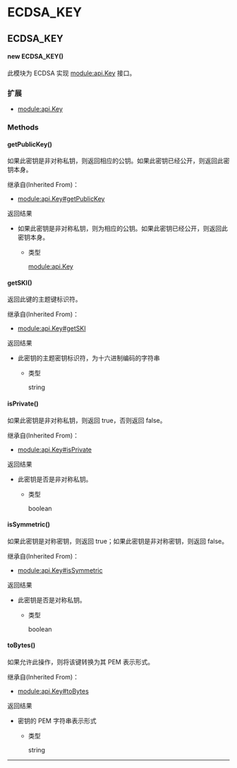 # ECDSA_KEY

## ECDSA_KEY

#### new ECDSA_KEY()

此模块为 ECDSA 实现 [module:api.Key](https://hyperledger.github.io/fabric-sdk-node/release-1.4/module-api.Key.html) 接口。

### 扩展

- [module:api.Key](https://hyperledger.github.io/fabric-sdk-node/release-1.4/module-api.Key.html)

### Methods

#### getPublicKey()

如果此密钥是非对称私钥，则返回相应的公钥。如果此密钥已经公开，则返回此密钥本身。

继承自(Inherited From)：

- [module:api.Key#getPublicKey](https://hyperledger.github.io/fabric-sdk-node/release-1.4/module-api.Key.html#getPublicKey)

返回结果

- 如果此密钥是非对称私钥，则为相应的公钥。如果此密钥已经公开，则返回此密钥本身。

  - 类型

    [module:api.Key](https://hyperledger.github.io/fabric-sdk-node/release-1.4/module-api.Key.html)

#### getSKI()

返回此键的主题键标识符。

继承自(Inherited From)：

- [module:api.Key#getSKI](https://hyperledger.github.io/fabric-sdk-node/release-1.4/module-api.Key.html#getSKI)

返回结果

- 此密钥的主题密钥标识符，为十六进制编码的字符串

  - 类型

    string

#### isPrivate()

如果此密钥是非对称私钥，则返回 true，否则返回 false。

继承自(Inherited From)：

- [module:api.Key#isPrivate](https://hyperledger.github.io/fabric-sdk-node/release-1.4/module-api.Key.html#isPrivate)

返回结果

- 此密钥是否是非对称私钥。

  - 类型

    boolean

#### isSymmetric()

如果此密钥是对称密钥，则返回 true；如果此密钥是非对称密钥，则返回 false。

继承自(Inherited From)：

- [module:api.Key#isSymmetric](https://hyperledger.github.io/fabric-sdk-node/release-1.4/module-api.Key.html#isSymmetric)

返回结果

- 此密钥是否是对称私钥。

  - 类型

    boolean

#### toBytes()

如果允许此操作，则将该键转换为其 PEM 表示形式。

继承自(Inherited From)：

- [module:api.Key#toBytes](https://hyperledger.github.io/fabric-sdk-node/release-1.4/module-api.Key.html#toBytes)

返回结果

- 密钥的 PEM 字符串表示形式

  - 类型

    string

---
